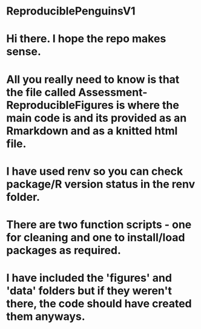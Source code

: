 # ReproduciblePenguinsV1
# Hi there. I hope the repo makes sense. 
# All you really need to know is that the file called Assessment-ReproducibleFigures is where the main code is and its provided as an Rmarkdown and as a knitted html file.
# I have used renv so you can check package/R version status in the renv folder.
# There are two function scripts - one for cleaning and one to install/load packages as required. 
# I have included the 'figures' and 'data' folders but if they weren't there, the code should have created them anyways.
